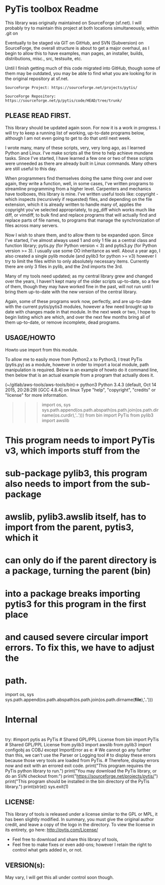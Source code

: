 PyTis toolbox Readme
==

This library was originally maintained on SourceForge (sf.net).  I will
probably try to maintain this project at both locations simultaneously, within
.git on

Eventually to be staged via GIT on GitHub, and SVN (Subversion) on SourceForge,
the overall structure is about to get a major overhaul, as I begin to allow
this to have examples, man pages, an installer, builds, distributions, misc.,
src, testsuite, etc.

Until I finish getting much of this code migrated into GitHub, though some of
them may be outdated, you may be able to find what you are looking for in the
original repository at sf.net.

	SourceForge Project: https://sourceforge.net/projects/pytis/

	SourceForge Repository: https://sourceforge.net/p/pytis/code/HEAD/tree/trunk/


PLEASE READ FIRST.
--

This library should be updated again soon.  For now it is a work in progress.
I will try to keep a running list of working, up-to-date programs below,
although I am not even going to get to do that until next week.

I wrote many, many of these scripts, very, very long ago, as I learned Python
and Linux.  I've make scripts all the time to help achieve mundane tasks.
Since I've started, I have learned a few one or two of these scripts were
unneeded as there are already built in Linux commands.  Many others are still
useful to this day.

When programmers find themselves doing the same thing over and over again, they
write a function, well, in some cases, I've written programs to streamline
programming from a higher level.  Carpenters and mechanics have toolboxes, this
library is mine.  I've written useful tools like: copyright - which inspects
(recursively if requested) files, and depending on the file extension, which it
is already written to handle many of, applies the copyright you've selected
appropriately, to pg_diff which works much like diff, or vimdiff, to bulk find
and replace programs that will actually find and replace parts of file names,
to programs that manage the synchronization of files across many servers.

Now I wish to share them, and to allow them to be expanded upon.  Since I've
started, I've almost always used 1 and only 1 file as a central class and
function library; pytis.py (for Python version < 3) and pytis3.py (for Python
version >= 3).  I usually use some OO inheritance as well.  About a year ago, I
also created a single pylib module (and pylib3 for python >= v3) however I try
to limit the files within to only absolutely necessary items.  Currently there
are only 3 files in pylib, and the 2nd imports the 3rd.

Many of my tools need updated; as my central library grew and changed over the
years, I haven't kept many of the older scripts up-to-date, so a few of them,
though they may have worked fine in the past, will not run until I bring them
up-to-date with the new version of the central library.

Again, some of these programs work now, perfectly, and are up-to-date with the
current pytis/pytis3 modules, however a few need brought up to date with
changes made in that module.  In the next week or two, I hope to begin listing
which are which, and over the next few months bring all of them up-to-date, or
remove incomplete, dead programs.


USAGE/HOWTO
--

Howto use import from this module.

To allow me to easily move from Python2.x to Python3, I treat PyTis (pytis.py)
as a module, however in order to import a local module, path manipulation is
required.  Below is an example of howto do it command line, then below that is
an actual example from a program that actually does it.

  (~/gitlab/aws-tools/aws-tools/bin)-> python3
  Python 3.4.3 (default, Oct 14 2015, 20:28:29)
  [GCC 4.8.4] on linux
  Type "help", "copyright", "credits" or "license" for more information.
  >>> import os, sys
  >>> sys.path.append(os.path.abspath(os.path.join(os.path.dirname(os.curdir),'..')))
  >>> from bin import PyTis
  >>> from pylib3 import awslib
  >>>

  # This program needs to import PyTis v3, which imports stuff from the
  # sub-package pylib3, this program also needs to import from the sub-package
  # awslib, pylib3.awslib itself, has to import from the parent, pytis3, which it
  # can only do if the parent directory is a package, turning the parent (bin)
  # into a package breaks importing pytis3 for this program in the first place
  # and caused severe circular import errors.  To fix this, we have to adjust the
  # path.
  import os, sys
  sys.path.append(os.path.abspath(os.path.join(os.path.dirname(__file__),'..')))

  # Internal
  #
  try:
    #import pytis as PyTis # Shared GPL/PPL License
    from bin import PyTis # Shared GPL/PPL License
    from pylib3 import awslib
    from pylib3 import configobj as COBJ
  except ImportError as e:
    # We cannot go any further than this, we can't use the Parser or Logging tool
    # to display these errors because those very tools are loaded from PyTis.
    # Therefore, display errors now and exit with an errored exit code.
    print("This program requires the PyTis python library to run.")
    print("You may download the PyTis library, or do an SVN checkout from:")
    print("<https://sourceforge.net/projects/pytis/>")
    print("This program should be installed in the bin directory of the PyTis library.")
    print(str(e))
    sys.exit(1)

LICENSE:
--

This library of tools is released under a license similar to the GPL or MPL, it
has been slightly modified. In summary, you must give the original author
credit, and leave a copy of the logo in the directory.  To view the license in
its entirety, go here: http://pytis.com/License/

* Feel free to download and share this library of tools,
* Feel free to make fixes or even add-ons;
  however I retain the right to control what gets added in, or not.

VERSION(s):
--

May vary, I will get this all under control soon though.

